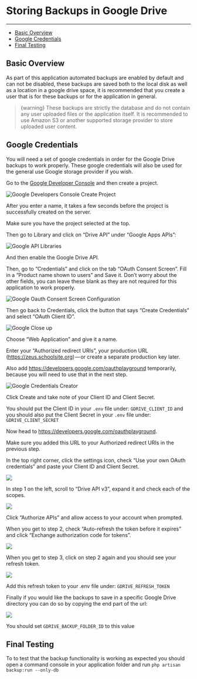 # Storing Backups in Google Drive

---

- [Basic Overview](#basic-overview)
- [Google Credentials](#google-credentials)
- [Final Testing](#final-testing)

<a name="basic-overview"></a>
## Basic Overview
As part of this application automated backups are enabled by default and can not be disabled, these backups are saved both to the local disk as well as a location in a google drive space, it is recommended that you create a user that is for these backups or for the application in general.

> {warning} These backups are strictly the database and do not contain any user uploaded files or the application itself. It is recommended to use Amazon S3 or another supported storage provider to store uploaded user content.

<a name="google-credentials"></a>
## Google Credentials
You will need a set of google credentials in order for the Google Drive backups to work properly. These google credentials will also be used for the general use Google storage provider if you wish.

Go to the [Google Developer Console](https://console.developers.google.com/?pli=1) and then create a project.

![Google Developers Console Create Project](https://cdn-images-1.medium.com/max/1600/1*Ln9WiBCMbWbz70hyDGqqNg.png)

After you enter a name, it takes a few seconds before the project is successfully created on the server.

Make sure you have the project selected at the top.

Then go to Library and click on “Drive API” under “Google Apps APIs”:

![Google API Libraries](https://cdn-images-1.medium.com/max/1600/1*aUpUzNp-UpbE8g9fcuEmxg.png)

And then enable the Google Drive API.

Then, go to “Credentials” and click on the tab “OAuth Consent Screen”. Fill in a “Product name shown to users” and Save it. Don’t worry about the other fields, you can leave these blank as they are not required for this application to work properly.

![Google Oauth Consent Screen Configuration](https://cdn-images-1.medium.com/max/1600/1*C3WOyZ-2whvEQLrCoTSWvg.png)

Then go back to Credentials, click the button that says “Create Credentials” and select “OAuth Client ID”.

![Google Close up](https://cdn-images-1.medium.com/max/1600/1*7SuyJdjDkMQHwgXNXehijg.png)

Choose “Web Application” and give it a name.

Enter your “Authorized redirect URIs”, your production URL (https://zeus.schoolsite.org) — or create a separate production key later.

Also add https://developers.google.com/oauthplayground temporarily, because you will need to use that in the next step.

![Google Credentials Creator](https://cdn-images-1.medium.com/max/1600/1*TBXNunE0__GxFqZE0a1zxw.png)

Click Create and take note of your Client ID and Client Secret.

You should put the Client ID in your `.env` file under: `GDRIVE_CLIENT_ID` and you should also put the Client Secret in your `.env` file under: `GDRIVE_CLIENT_SECRET`

Now head to https://developers.google.com/oauthplayground.

Make sure you added this URL to your Authorized redirect URIs in the previous step.

In the top right corner, click the settings icon, check “Use your own OAuth credentials” and paste your Client ID and Client Secret.

![](https://cdn-images-1.medium.com/max/1600/1*sAZdR19_830btp6G1ZTJCA.png)

In step 1 on the left, scroll to “Drive API v3”, expand it and check each of the scopes.

![](https://cdn-images-1.medium.com/max/1600/1*WaFBYCD121YS4fH3RfdYXA.png)

Click “Authorize APIs” and allow access to your account when prompted.

When you get to step 2, check “Auto-refresh the token before it expires” and click “Exchange authorization code for tokens”.

![](https://cdn-images-1.medium.com/max/1600/1*DqkjAP93N8nR4nFo5jXrPw.png)

When you get to step 3, click on step 2 again and you should see your refresh token.

![](https://cdn-images-1.medium.com/max/1600/1*YVMUwSS0eEGz_gVrFAfu1g.png)

Add this refresh token to your .env file under: `GDRIVE_REFRESH_TOKEN`

Finally if you would like the backups to save in a specific Google Drive directory you can do so by copying the end part of the url:

![](https://cdn-images-1.medium.com/max/1600/1*ObB4MuuH1gzKusw5wFk-bg.png)

You should set `GDRIVE_BACKUP_FOLDER_ID` to this value

<a name="final-testing"></a>
## Final Testing
To to test that the backup functionality is working as expected you should open a command console in your application folder and run `php artisan backup:run --only-db`
